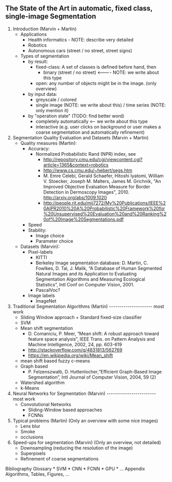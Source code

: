 ## The State of the Art in automatic, fixed class, single-image Segmentation

1. Introduction (Marvin + Martin)
    - Applications
        * Health informatics - NOTE: describe very detailed
        * Robotics
        * Autonomous cars (street / no street, street signs)
    - Types of segmentation
        * by result:
            * fixed-class: A set of classes is defined before hand, then
                * binary (street / no street) <---- NOTE: we write about this type
            * open: any number of objects might be in the image. (only overview)
        * by input data:
            * greyscale / colored
            * single image (NOTE: we write about this) / time series (NOTE: only mention it)
        * by "operation state" (TODO: find better word)
            * completely automatically <-- we write about this type
            * interactive (e.g. user clicks on background or user makes a
              coarse segmentation and automatically refinement)
2. Segmentation Quality Evaluation and Datasets (Marvin + Martin)
    - Quality measures (Martin):
        * Accuracy:
            * Normalized Probabilistic Rand (NPR) index, see
                - http://repository.cmu.edu/cgi/viewcontent.cgi?article=1365&context=robotics
                - http://www.cs.cmu.edu/~hebert/segs.htm
                - M. Emre Celebi, Gerald Schaefer, Hitoshi Iyatomi, William V.
                  Stoecker, Joseph M. Malters, James M. Grichnik, "An Improved
                  Objective Evaluation Measure for Border Detection in
                  Dermoscopy Images", 2010. http://arxiv.org/abs/1009.1020
                - http://people.rit.edu/mij7272/My%20Publications/IEEE%20AIPR2010%20A%20Probabilistic%20Framework%20for%20Unsupervised%20Evaluation%20and%20Ranking%20of%20Image%20Segmentations.pdf
        * Speed
        * Stability:
            * Image choice
            * Parameter choice
    - Datasets (Marvin):
        - Pixel-labels
            * KITTI
            * Berkeley Image segmentation database: D. Martin, C. Fowlkes, D.
              Tal, J. Malik, “A Database of Human Segmented Natural Images and
              its Application to Evaluating Segmentation Algorithms and
              Measuring Ecological Statistics”, Intl Conf on Computer Vision,
              2001.
            * PascalVoc?
        - Image labels
            * ImageNet
3. Traditional Segmentation Algorithms (Martin) --------------------- most work
    * Sliding Window approach + Standard fixed-size classifier
    * SVM
    * Mean shift segmentation
        * D. Comaniciu, P. Meer, “Mean shift: A robust approach toward feature
          space analysis”, IEEE Trans. on Pattern Analysis and Machine
          Intelligence, 2002, 24, pp. 603-619
        * http://stackoverflow.com/q/4831813/562769
        * https://en.wikipedia.org/wiki/Mean_shift
    * mean shift based fuzzy c-means
    * Graph based
        *  P. Felzenszwalb, D. Huttenlocher,“Efficient Graph-Based Image
           Segmentation”, Intl Journal of Computer Vision, 2004, 59 (2)
    * Watershed algorithm
    * k-Means
4. Neural Networks for Segmentation (Marvin) ------------------------ most work
    * Convolutional Networks
        * Sliding-Window based approaches
        * FCNNs
5. Typical problems (Martin)
    (Only an overview with some nice images)
    * Lens blur
    * Smoke
    * occlusions
6. Speed-ups for segmentation (Marvin)
    (Only an overview, not detailed)
    * Downsampling (reducing the resolution of the image)
    * Superpixels
    * Refinement of coarse segmentations

Bibliography
Glossary
    * SVM
    * CNN
    * FCNN
    * GPU
    * ...
Appendix
    Algorithms, Tables, Figures, ...